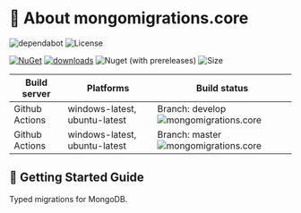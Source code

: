 # 📖 About mongomigrations.core

![dependabot](https://api.dependabot.com/badges/status?host=github&repo=fintermobilityas/mongomigrations.core) ![License](https://img.shields.io/github/license/fintermobilityas/mongomigrations.core.svg)

[![NuGet](https://img.shields.io/nuget/v/mongomigrations.core.svg)](https://www.nuget.org/packages/mongomigrations.core) [![downloads](https://img.shields.io/nuget/dt/mongomigrations.core)](https://www.nuget.org/packages/mongomigrations.core) ![Nuget (with prereleases)](https://img.shields.io/nuget/vpre/mongomigrations.core) ![Size](https://img.shields.io/github/repo-size/fintermobilityas/mongomigrations.core.svg) 

| Build server | Platforms | Build status |
|--------------|----------|--------------|
| Github Actions | windows-latest, ubuntu-latest | Branch: develop ![mongomigrations.core](https://github.com/fintermobilityas/mongomigrations.core/workflows/mongomigrations.core/badge.svg?branch=develop) |
| Github Actions | windows-latest, ubuntu-latest | Branch: master ![mongomigrations.core](https://github.com/fintermobilityas/mongomigrations.core/workflows/mongomigrations.core/badge.svg?branch=master) |

## 🚀 Getting Started Guide

Typed migrations for MongoDB. 

